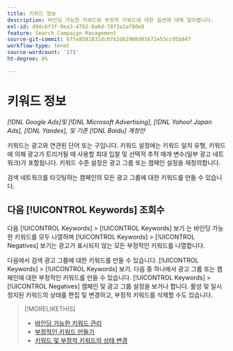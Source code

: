 ```yaml
---
title: 키워드 정보
description: 바인딩 가능한 키워드와 부정적 키워드에 대한 옵션에 대해 알아봅니다.
exl-id: d94c6f3f-0ea3-4792-8a6d-78f3a2af80e8
feature: Search Campaign Management
source-git-commit: 67fe8581832dc0762d62908d01672e53cc95b847
workflow-type: tm+mt
source-wordcount: '171'
ht-degree: 0%

---
```


# 키워드 정보

*[!DNL Google Ads]및 [!DNL Microsoft Advertising], [!DNL Yahoo! Japan Ads], [!DNL Yandex], 및 기존 [!DNL Baidu] 계정만*

키워드는 광고와 연관된 단어 또는 구입니다. 키워드 설정에는 키워드 일치 유형, 키워드에 의해 광고가 트리거될 때 사용할 최대 입찰 및 선택적 추적 매개 변수(일부 광고 네트워크)가 포함됩니다. 키워드 수준 설정은 광고 그룹 또는 캠페인 설정을 재정의합니다.

검색 네트워크를 타깃팅하는 캠페인의 모든 광고 그룹에 대한 키워드를 만들 수 있습니다.

## 다음 [!UICONTROL Keywords] 조회수

다음 [!UICONTROL Keywords] > [!UICONTROL Keywords] 보기 는 바인딩 가능한 키워드를 모두 나열하며 [!UICONTROL Keywords] > [!UICONTROL Negatives] 보기는 광고가 표시되지 않는 모든 부정적인 키워드를 나열합니다.

다음에서 검색 광고 그룹에 대한 키워드를 만들 수 있습니다. [!UICONTROL Keywords] > [!UICONTROL Keywords] 보기. 다음 중 하나에서 광고 그룹 또는 캠페인에 대한 부정적인 키워드를 만들 수 있습니다. [!UICONTROL Keywords] > [!UICONTROL Negatives] 캠페인 및 광고 그룹 설정을 보거나 합니다. 활성 및 일시 정지된 키워드의 상태를 편집 및 변경하고, 부정적 키워드를 삭제할 수도 있습니다.

>[!MORELIKETHIS]
>
>* [바인딩 가능한 키워드 관리](/help/search-social-commerce/campaign-management/campaigns/keyword-manage.md)
>* [부정적인 키워드 만들기](/help/search-social-commerce/campaign-management/campaigns/keyword-negative-create.md)
>* [키워드 및 부정적 키워드의 상태 변경](keyword-status-edit.md)
